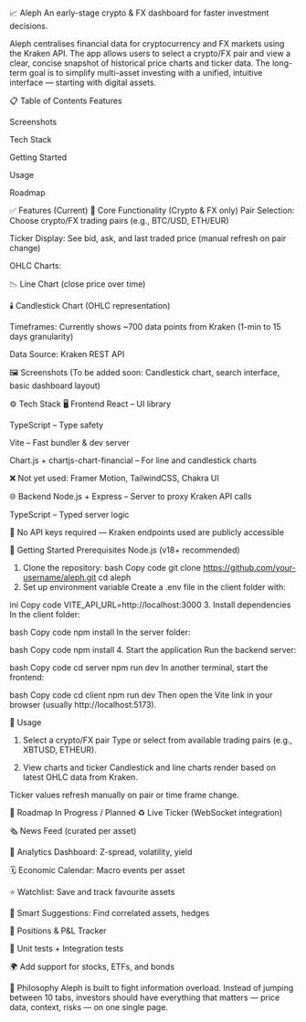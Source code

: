 📈 Aleph
An early-stage crypto & FX dashboard for faster investment decisions.

Aleph centralises financial data for cryptocurrency and FX markets using the Kraken API. The app allows users to select a crypto/FX pair and view a clear, concise snapshot of historical price charts and ticker data. The long-term goal is to simplify multi-asset investing with a unified, intuitive interface — starting with digital assets.

📋 Table of Contents
Features

Screenshots

Tech Stack

Getting Started

Usage

Roadmap

✅ Features (Current)
🧩 Core Functionality (Crypto & FX only)
Pair Selection: Choose crypto/FX trading pairs (e.g., BTC/USD, ETH/EUR)

Ticker Display: See bid, ask, and last traded price (manual refresh on pair change)

OHLC Charts:

📉 Line Chart (close price over time)

🕯️ Candlestick Chart (OHLC representation)

Timeframes: Currently shows ~700 data points from Kraken (1-min to 15 days granularity)

Data Source: Kraken REST API

🖼️ Screenshots
(To be added soon: Candlestick chart, search interface, basic dashboard layout)

⚙️ Tech Stack
🖥️ Frontend
React – UI library

TypeScript – Type safety

Vite – Fast bundler & dev server

Chart.js + chartjs-chart-financial – For line and candlestick charts

❌ Not yet used: Framer Motion, TailwindCSS, Chakra UI

🌐 Backend
Node.js + Express – Server to proxy Kraken API calls

TypeScript – Typed server logic

🔐 No API keys required — Kraken endpoints used are publicly accessible

🚀 Getting Started
Prerequisites
Node.js (v18+ recommended)

1. Clone the repository:
bash
Copy code
git clone https://github.com/your-username/aleph.git
cd aleph
2. Set up environment variable
Create a .env file in the client folder with:

ini
Copy code
VITE_API_URL=http://localhost:3000
3. Install dependencies
In the client folder:

bash
Copy code
npm install
In the server folder:

bash
Copy code
npm install
4. Start the application
Run the backend server:

bash
Copy code
cd server
npm run dev
In another terminal, start the frontend:

bash
Copy code
cd client
npm run dev
Then open the Vite link in your browser (usually http://localhost:5173).

🧪 Usage
1. Select a crypto/FX pair
Type or select from available trading pairs (e.g., XBTUSD, ETHEUR).

2. View charts and ticker
Candlestick and line charts render based on latest OHLC data from Kraken.

Ticker values refresh manually on pair or time frame change.

🔭 Roadmap
In Progress / Planned
 ♻️ Live Ticker (WebSocket integration)

 🗞️ News Feed (curated per asset)

 🧮 Analytics Dashboard: Z-spread, volatility, yield

 🗓️ Economic Calendar: Macro events per asset

 ⭐ Watchlist: Save and track favourite assets

 🧠 Smart Suggestions: Find correlated assets, hedges

 💼 Positions & P&L Tracker

 🧪 Unit tests + Integration tests

 🌍 Add support for stocks, ETFs, and bonds

🧠 Philosophy
Aleph is built to fight information overload. Instead of jumping between 10 tabs, investors should have everything that matters — price data, context, risks — on one single page.